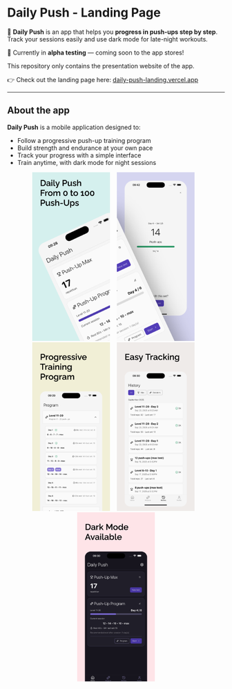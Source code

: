 # Daily Push - Landing Page  

🚀 **Daily Push** is an app that helps you **progress in push-ups step by step**.  
Track your sessions easily and use dark mode for late-night workouts.  

📱 Currently in **alpha testing** — coming soon to the app stores!  

This repository only contains the presentation website of the app.  

👉 Check out the landing page here: [daily-push-landing.vercel.app](https://daily-push-landing.vercel.app/)  

---

## About the app  

**Daily Push** is a mobile application designed to:  
- Follow a progressive push-up training program  
- Build strength and endurance at your own pace  
- Track your progress with a simple interface  
- Train anytime, with dark mode for night sessions

<p align="center">
  <img src="./src/assets/eng/preview1.png" width="180"/>&nbsp;&nbsp;&nbsp;
  <img src="./src/assets/eng/preview2.png" width="180"/>&nbsp;&nbsp;&nbsp;
  <img src="./src/assets/eng/preview3.png" width="180"/>&nbsp;&nbsp;&nbsp;
  <img src="./src/assets/eng/preview4.png" width="180"/>&nbsp;&nbsp;&nbsp;
  <img src="./src/assets/eng/preview5.png" width="180"/>
</p>
